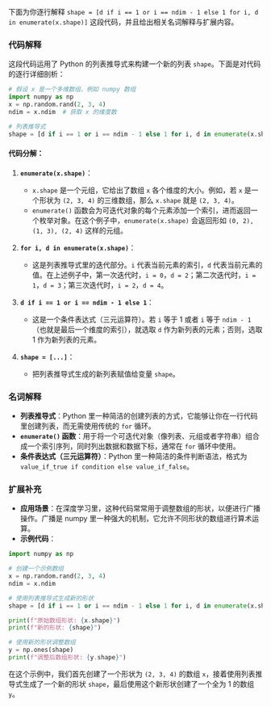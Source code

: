 下面为你逐行解释 `shape = [d if i == 1 or i == ndim - 1 else 1 for i, d in enumerate(x.shape)]` 这段代码，并且给出相关名词解释与扩展内容。

### 代码解释
这段代码运用了 Python 的列表推导式来构建一个新的列表 `shape`。下面是对代码的逐行详细剖析：

```python
# 假设 x 是一个多维数组，例如 numpy 数组
import numpy as np
x = np.random.rand(2, 3, 4)
ndim = x.ndim  # 获取 x 的维度数

# 列表推导式
shape = [d if i == 1 or i == ndim - 1 else 1 for i, d in enumerate(x.shape)]

```

#### 代码分解：
1. **`enumerate(x.shape)`**：
    - `x.shape` 是一个元组，它给出了数组 `x` 各个维度的大小。例如，若 `x` 是一个形状为 `(2, 3, 4)` 的三维数组，那么 `x.shape` 就是 `(2, 3, 4)`。
    - `enumerate()` 函数会为可迭代对象的每个元素添加一个索引，进而返回一个枚举对象。在这个例子中，`enumerate(x.shape)` 会返回形如 `(0, 2), (1, 3), (2, 4)` 这样的元组。

2. **`for i, d in enumerate(x.shape)`**：
    - 这是列表推导式里的迭代部分。`i` 代表当前元素的索引，`d` 代表当前元素的值。在上述例子中，第一次迭代时，`i = 0`，`d = 2`；第二次迭代时，`i = 1`，`d = 3`；第三次迭代时，`i = 2`，`d = 4`。

3. **`d if i == 1 or i == ndim - 1 else 1`**：
    - 这是一个条件表达式（三元运算符）。若 `i` 等于 1 或者 `i` 等于 `ndim - 1`（也就是最后一个维度的索引），就选取 `d` 作为新列表的元素；否则，选取 1 作为新列表的元素。

4. **`shape = [...]`**：
    - 把列表推导式生成的新列表赋值给变量 `shape`。

### 名词解释
- **列表推导式**：Python 里一种简洁的创建列表的方式，它能够让你在一行代码里创建列表，而无需使用传统的 `for` 循环。
- **`enumerate()` 函数**：用于将一个可迭代对象（像列表、元组或者字符串）组合成一个索引序列，同时列出数据和数据下标，通常在 `for` 循环中使用。
- **条件表达式（三元运算符）**：Python 里一种简洁的条件判断语法，格式为 `value_if_true if condition else value_if_false`。

### 扩展补充
- **应用场景**：在深度学习里，这种代码常常用于调整数组的形状，以便进行广播操作。广播是 numpy 里一种强大的机制，它允许不同形状的数组进行算术运算。
- **示例代码**：

```python
import numpy as np

# 创建一个示例数组
x = np.random.rand(2, 3, 4)
ndim = x.ndim

# 使用列表推导式生成新的形状
shape = [d if i == 1 or i == ndim - 1 else 1 for i, d in enumerate(x.shape)]

print(f"原始数组形状: {x.shape}")
print(f"新的形状: {shape}")

# 使用新的形状调整数组
y = np.ones(shape)
print(f"调整后数组形状: {y.shape}")

```

在这个示例中，我们首先创建了一个形状为 `(2, 3, 4)` 的数组 `x`，接着使用列表推导式生成了一个新的形状 `shape`，最后使用这个新形状创建了一个全为 1 的数组 `y`。 